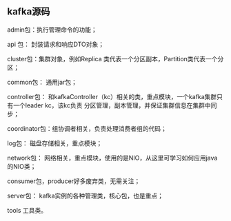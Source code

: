 ## kafka源码

admin包：执行管理命令的功能；

api 包： 封装请求和响应DTO对象；

cluster包：集群对象，例如Replica 类代表一个分区副本，Partition类代表一个分区；

common包： 通用jar包；

controller包： 和kafkaController（kc）相关的类，重点模块，一个kafka集群只有一个leader kc，该kc负责 分区管理，副本管理，并保证集群信息在集群中同步；

coordinator包：组协调者相关，负责处理消费者组的代码；

log包： 磁盘存储相关，重点模块；

network包： 网络相关，重点模块，使用的是NIO，从这里可学习如何应用java 的NIO类；

consumer包，producer好多废弃类，无需关注；

server包： kafka实例的各种管理类，核心包，也是重点；

tools 工具类。
